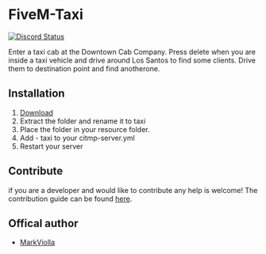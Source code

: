 # FiveM-Taxi
<a href="https://discord.gg/eNJraMf"><img alt="Discord Status" src="https://discordapp.com/api/guilds/285462938691567627/widget.png"></a>

Enter a taxi cab at the Downtown Cab Company.
Press delete when you are inside a taxi vehicle and drive around Los Santos to find some clients.
Drive them to destination point and find anotherone.

## Installation

1. [Download](https://github.com/FiveM-Scripts/FiveM-Taxi/archive/master.zip)
2. Extract the folder and rename it to taxi
3. Place the folder in your resource folder.
4. Add - taxi to your citmp-server.yml
5. Restart your server

## Contribute
if you are a developer and would like to contribute any help is welcome!
The contribution guide can be found [here](CONTRIBUTING.MD).

## Offical author
- [MarkViolla](https://forum.fivem.net/users/markviolla/activity)
